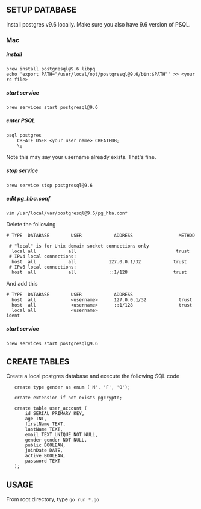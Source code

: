 ## SETUP DATABASE
Install postgres v9.6 locally. Make sure you also
have 9.6 version of PSQL.

### Mac
##### install
```
brew install postgresql@9.6 libpq
echo 'export PATH="/user/local/opt/postgresql@9.6/bin:$PATH"' >> <your rc file>
```
##### start service
```
brew services start postgresql@9.6
```
##### enter PSQL
```
psql postgres
    CREATE USER <your user name> CREATEDB;
    \q
```
Note this may say your username already exists. That's fine.
##### stop service
```
brew service stop postgresql@9.6
```
##### edit pg_hba.conf
```
vim /usr/local/var/postgresql@9.6/pg_hba.conf
```
Delete the following
```
# TYPE  DATABASE        USER            ADDRESS                 METHOD

 # "local" is for Unix domain socket connections only
  local all            all                                     trust
 # IPv4 local connections:
  host  all            all            127.0.0.1/32            trust
 # IPv6 local connections:
  host  all            all            ::1/128                 trust
```
And add this
```
# TYPE  DATABASE        USER            ADDRESS 
  host  all             <username>      127.0.0.1/32            trust
  host  all             <username>      ::1/128                 trust
  local all             <username>                                ident
```
##### start service
```
brew services start postgresql@9.6
```

## CREATE TABLES
Create a local postgres database and execute the following SQL code
```
   create type gender as enum ('M', 'F', 'O');
   
   create extension if not exists pgcrypto;
   
   create table user_account (
       id SERIAL PRIMARY KEY,
       age INT,
       firstName TEXT,
       lastName TEXT,
       email TEXT UNIQUE NOT NULL,
       gender gender NOT NULL,
       public BOOLEAN,
       joinDate DATE,
       active BOOLEAN,
       password TEXT
   );
```

## USAGE
From root directory, type `go run *.go`